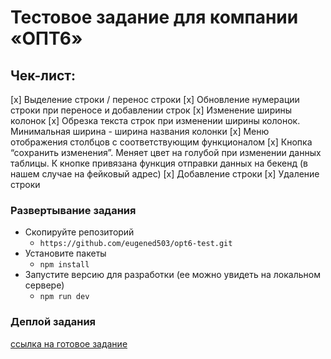 # Тестовое задание для компании «ОПТ6»

## Чек-лист:
[x] Выделение строки / перенос строки
[x] Обновление нумерации строки при переносе и добавлении строк
[x] Изменение ширины колонок
[x] Обрезка текста строк при изменении ширины колонок. Минимальная ширина - ширина названия колонки
[x] Меню отображения столбцов с соответствующим функционалом
[x] Кнопка “сохранить изменения”.
Mеняет цвет на голубой при изменении данных таблицы. К кнопке привязана функция   отправки данных на бекенд (в нашем случае на фейковый адрес)
[x] Добавление строки
[x] Удаление строки

### Развертывание задания
- Скопируйте репозиторий
    - `https://github.com/eugened503/opt6-test.git`
- Установите пакеты
     - `npm install`
- Запустите версию для разработки (ее можно увидеть на локальном сервере)
    - `npm run dev`

### Деплой задания
[ссылка на готовое задание](https://opt6-test-deploy.vercel.app/)